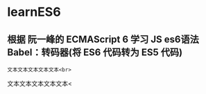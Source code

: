 learnES6
=
根据 阮一峰的 ECMAScript 6 学习 JS es6语法
Babel：转码器(将 ES6 代码转为 ES5 代码)
-
	文本文本文本文本文本<br>
文本文本文本文本文本<
	<!-- 安装Babel：npm install --save-dev @babel/core
	配置文件(.babelrc)
		{
			"presets": [//设置转码规则
				"@babel/env",
				"@babel/preset-react"
			],
			"plugins": []
		}
	Babel 工具和模块的使用,都必须先写 .babelrc 文件 -->







